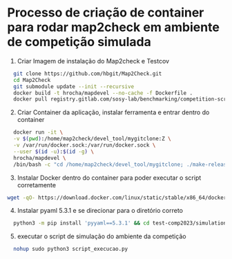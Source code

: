 # Processo de criação de container para rodar map2check em ambiente de competição simulada

1. Criar Imagem de instalação do Map2check e Testcov

```bash
  git clone https://github.com/hbgit/Map2Check.git
  cd Map2Check
  git submodule update --init --recursive
  docker build -t hrocha/mapdevel --no-cache -f Dockerfile .
  docker pull registry.gitlab.com/sosy-lab/benchmarking/competition-scripts/user:latest
```

2. Criar Container da aplicação, instalar ferramenta e entrar dentro do container

```bash
  docker run -it \
  -v $(pwd):/home/map2check/devel_tool/mygitclone:Z \
  -v /var/run/docker.sock:/var/run/docker.sock \
  --user $(id -u):$(id -g) \
  hrocha/mapdevel \
  /bin/bash -c "cd /home/map2check/devel_tool/mygitclone; ./make-release.sh; ./make-unit-test.sh; exec /bin/bash"
```

3. Instalar Docker dentro do container para poder executar o script corretamente

```bash
wget -qO- https://download.docker.com/linux/static/stable/x86_64/docker-20.10.8.tgz | tar xzvf - && sudo cp docker/docker /usr/local/bin/ && sudo chmod +x /usr/local/bin/docker && rm -rf docker/ && docker --version
```

4. Instalar pyaml 5.3.1 e se direcionar para o diretório correto

```bash
  python3 -m pip install 'pyyaml==5.3.1' && cd test-comp2023/simulation
```

5. executar o script de simulação do ambiente da competição

```bash
  nohup sudo python3 script_execucao.py
```
